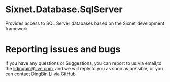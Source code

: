 # Sixnet.Database.SqlServer

Provides access to SQL Server databases based on the Sixnet development framework

# Reporting issues and bugs

If you have any questions or Suggestions, you can report to us via email,to the lidingbin@live.com, and we will reply to you as soon as possible, or you can contact [DingBin Li](https://github.com/lidingbin) via GitHub

